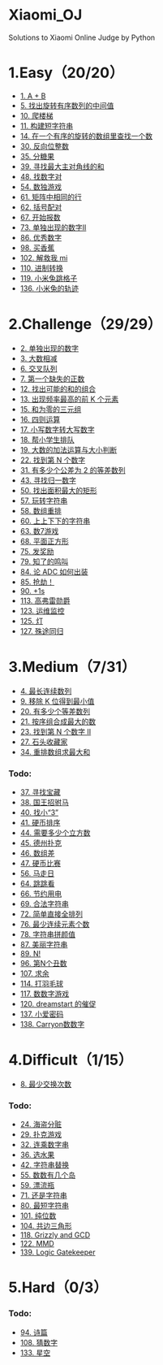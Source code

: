 # Xiaomi_OJ
Solutions to Xiaomi Online Judge by Python

# 1.Easy（20/20）

- [1. A + B](./1_easy/1_two_number_add.py)
- [5. 找出旋转有序数列的中间值](./1_easy/5_rotating_ordered_sequence.py)
- [10. 爬楼梯](./1_easy/10_climb_stairs.py)
- [11. 构建短字符串](./1_easy/11_short_string.py)
- [14. 在一个有序的旋转的数组里查找一个数](./1_easy/14_find_number_in_rotated_array.py)
- [30. 反向位整数](./1_easy/30_reverse_integer.py)
- [35. 分糖果](./1_easy/35_candy_assign.py)
- [39. 寻找最大主对角线的和](./1_easy/39_diagonal_sum.py)
- [48. 找数字对](./1_easy/48_number_pairs.py)
- [54. 数独游戏](./1_easy/54_sudoku_game.py)
- [61. 矩阵中相同的行](./1_easy/61_same_row.py)
- [62. 括号配对](./1_easy/62_bracket_pair.py)
- [67. 开始报数](./1_easy/67_count_off.py)
- [73. 单独出现的数字II](./1_easy/73_find_appear_once.py)
- [86. 优秀数字](./1_easy/86_excellent_number.py)
- [98. 买香蕉](./1_easy/98_buy_banana.py)
- [102. 解救我 mi](./1_easy/102_rescue_mi.py)
- [110. 进制转换](./1_easy/110_decimal_conversion.py)
- [119. 小米兔跳格子](./1_easy/119_rabbit_hopscotch.py)
- [136. 小米兔的轨迹](./1_easy/136_rabbit_trace.py)

# 2.Challenge（29/29）

- [2. 单独出现的数字](./2_challenge/2_find_number_appear_once.py)
- [3. 大数相减](./2_challenge/3_bignumber_subtraction.py)
- [6. 交叉队列](./2_challenge/6_cross_queue_M.py)
- [7. 第一个缺失的正数](./2_challenge/7_positive_missing_M.py)
- [12. 找出可能的和的组合](./2_challenge/12_possible_sum_M.py)
- [13. 出现频率最高的前 K 个元素](./2_challenge/13_top_K_elements.py)
- [15. 和为零的三元组](./2_challenge/15_sum_zero_triple.py)
- [16. 四则运算](./2_challenge/16_arithmetic.py)
- [17. 小写数字转大写数字](./2_challenge/17_chinese_uppercase_number.py)
- [18. 帮小学生排队](./2_challenge/18_schoolchild_queue.py)
- [19. 大数的加法运算与大小判断](./2_challenge/19_bignumber_addition.py)
- [22. 找到第 N 个数字](./2_challenge/22_find_Nth_number.py)
- [31. 有多少个公差为 2 的等差数列](./2_challenge/31_arithmetic_sequence.py)
- [43. 寻找归一数字](./2_challenge/43_find_normalization_number.py)
- [50. 找出面积最大的矩形](./2_challenge/50_largest_rectangle.py)
- [57. 玩转字符串](./2_challenge/57_string_transformation.py)
- [58. 数组重排](./2_challenge/58_array_rearrangement.py)
- [60. 上上下下的字符串](./2_challenge/60_up_down_string.py)
- [63. 数7游戏](./2_challenge/63_game_of_seven.py)
- [68. 平面正方形](./2_challenge/68_flat_square.py)
- [75. 发奖励](./2_challenge/75_reward.py)
- [79. 知了的鸣叫](./2_challenge/79_cicada_tweet.py)
- [84. 论 ADC 如何出装](./2_challenge/84_ADC.py)
- [85. 抢劫！](./2_challenge/85_robbery.py)
- [90. +1s](./2_challenge/90_add_one_second.py)
- [113. 高弗雷勋爵](./2_challenge/113_Lord_Gorey_M.py)
- [123. 运维监控](./2_challenge/123_operations_monitoring_M.py)
- [125. 灯](./2_challenge/125_lamp_M.py)
- [127. 殊途同归](./2_challenge/127_different_roads_to_same_place_M.py)

# 3.Medium（7/31）

- [4. 最长连续数列](./3_medium/4_longest_consecutive_sequence.py)
- [9. 移除 K 位得到最小值](./3_medium/9_remove_K_to_get_min.py)
- [20. 有多少个等差数列](./3_medium/20_arithmetic_progression_M.py)
- [21. 按序组合成最大的数](./3_medium/21_combine_to_get_max_M.py)
- [23. 找到第 N 个数字 II](./3_medium/23_find_Nth_number_II_M.py)
- [27. 石头收藏家](./3_medium/27_stone_collector.py)
- [34. 重排数组求最大和](./3_medium/34_reorder_to_get_max.py)

### Todo:
- [37. 寻找宝藏]()
- [38. 国王招驸马]()
- [40. 找小“3”]()
- [41. 硬币排序]()
- [44. 需要多少个立方数]()
- [45. 德州扑克]()
- [46. 数组差]()
- [47. 硬币比赛]()
- [56. 马走日]()
- [64. 跳跳看]()
- [66. 节约用电]()
- [69. 合法字符串]()
- [72. 简单直接全排列]()
- [76. 最少连续元素个数]()
- [78. 字符串拼颜值]()
- [87. 美丽字符串]()
- [89. N!]()
- [96. 第N个丑数]()
- [107. 求余]()
- [114. 打羽毛球]()
- [117. 数数字游戏]()
- [120. dreamstart 的催促]()
- [137. 小爱密码]()
- [138. Carryon数数字]()

# 4.Difficult（1/15）

- [8. 最少交换次数](./4_difficult/8_min_exchange.py)

### Todo:
- [24. 海盗分赃]()
- [29. 扑克游戏]()
- [32. 连乘数字串]()
- [36. 选水果]()
- [42. 字符串替换]()
- [55. 数数有几个岛]()
- [59. 漂流瓶]()
- [71. 还是字符串]()
- [80. 最短字符串]()
- [101. 纯位数]()
- [104. 共边三角形]()
- [118. Grizzly and GCD]()
- [122. MMD]()
- [139. Logic Gatekeeper]()

# 5.Hard（0/3）

### Todo:
- [94. 诗篇]()
- [108. 猜数字]()
- [133. 星空]()
